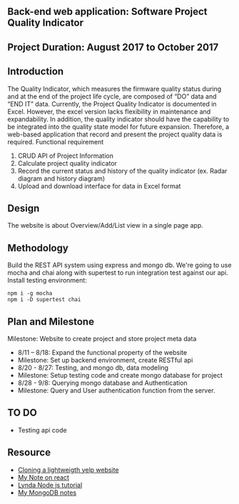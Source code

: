 ## Back-end web application: Software Project Quality Indicator

## Project Duration: August 2017 to October 2017
## Introduction
The Quality Indicator, which measures the firmware quality status during and at the end of the project life cycle, are composed of “DO” data and “END IT” data. Currently, the Project Quality Indicator is documented in Excel. However, the excel version lacks flexibility in maintenance and expandability. In addition, the quality indicator should have the capability to be integrated into the quality state model for future expansion. Therefore, a web-based application that record and present the project quality data is required.
Functional requirement
1.	CRUD API of Project Information
2.  Calculate project quality indicator
4.	Record the current status and history of the quality indicator (ex. Radar diagram and history diagram)
5.	Upload and download interface for data in Excel format

## Design
The website is about Overview/Add/List view in a single page app.

## Methodology
Build the REST API system using express and mongo db.
We're going to use mocha and chai along with supertest to run integration test against our api. Install testing environment:
```
npm i -g mocha
npm i -D supertest chai
```

## Plan and Milestone
Milestone: Website to create project and store project meta data
- 8/11 – 8/18: Expand the functional property of the website  
- Milestone: Set up backend environment, create RESTful api
- 8/20 - 8/27: Testing, and mongo db, data modeling
- Milestone: Setup testing code and create mongo database for project
- 8/28 - 9/8: Querying mongo database and Authentication
- Milestone: Query and User authentication function from the server.

## TO DO
- Testing api code


## Resource
- [Cloning a lightweigth yelp website](http://cache.preserve.io/c81nqh7s/)
- [My Note on react](./notes/clone_yelp.md)
- [Lynda Node js tutorial](https://www.lynda.com/Node-js-tutorials/)
- [My MongoDB notes](./notes/mongodb.md)
